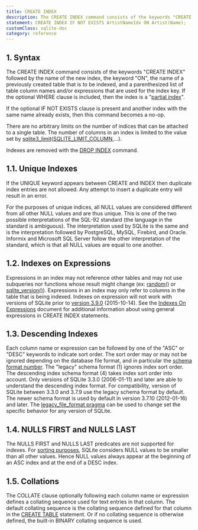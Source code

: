 ```yaml
---
title: CREATE INDEX
description: The CREATE INDEX command consists of the keywords "CREATE INDEX" followed by the name of the new index.
statement: CREATE INDEX IF NOT EXISTS ArtistNameIdx ON Artist(Name);
customClass: sqlite-doc
category: reference
---
```


## 1. Syntax

<!-- do-not-touch-svg-import: 'createindex.svg' -->

The CREATE INDEX command consists of the keywords "CREATE INDEX"
followed by the name of the new index, the keyword "ON", the name of a
previously created table that is to be indexed, and a parenthesized list
of table column names and/or expressions that are used for the index
key. If the optional WHERE clause is included, then the index is a
"<a href="https://www.sqlite.org/partialindex.html"
target="_blank">partial index</a>".

If the optional IF NOT EXISTS clause is present and another index with
the same name already exists, then this command becomes a no-op.

There are no arbitrary limits on the number of indices that can be
attached to a single table. The number of columns in an index is limited
to the value set by <a href="https://www.sqlite.org/c3ref/limit.html"
target="_blank">sqlite3_limit</a>(<a
href="https://www.sqlite.org/c3ref/c_limit_attached.html#sqlitelimitcolumn"
target="_blank">SQLITE_LIMIT_COLUMN</a>,...).

Indexes are removed with the [DROP INDEX](lang_dropindex) command.

<span id="uniqueidx"></span>

## 1.1. Unique Indexes

If the UNIQUE keyword appears between CREATE and INDEX then duplicate
index entries are not allowed. Any attempt to insert a duplicate entry
will result in an error.

For the purposes of unique indices, all NULL values are considered
different from all other NULL values and are thus unique. This is one of
the two possible interpretations of the SQL-92 standard (the language in
the standard is ambiguous). The interpretation used by SQLite is the
same and is the interpretation followed by PostgreSQL, MySQL, Firebird,
and Oracle. Informix and Microsoft SQL Server follow the other
interpretation of the standard, which is that all NULL values are equal
to one another.

<span id="indexexpr"></span>

## 1.2. Indexes on Expressions

Expressions in an index may not reference other tables and may not use
subqueries nor functions whose result might change (ex:
[random()](lang_corefunc#random) or
[sqlite_version()](lang_corefunc#sqlite_version)). Expressions in an
index may only refer to columns in the table that is being indexed.
Indexes on expression will not work with versions of SQLite prior to
<a href="https://www.sqlite.org/releaselog/3_9_0.html"
target="_blank">version 3.9.0</a> (2015-10-14). See the
<a href="https://www.sqlite.org/expridx.html" target="_blank">Indexes On
Expressions</a> document for additional information about using general
expressions in CREATE INDEX statements. <span id="descidx"></span>

## 1.3. Descending Indexes

Each column name or expression can be followed by one of the "ASC" or
"DESC" keywords to indicate sort order. The sort order may or may not be
ignored depending on the database file format, and in particular the
<a href="https://www.sqlite.org/fileformat2.html#schemaformat"
target="_blank">schema format number</a>. The "legacy" schema format (1)
ignores index sort order. The descending index schema format (4) takes
index sort order into account. Only versions of SQLite 3.3.0
(2006-01-11) and later are able to understand the descending index
format. For compatibility, version of SQLite between 3.3.0 and 3.7.9 use
the legacy schema format by default. The newer schema format is used by
default in version 3.7.10 (2012-01-16) and later. The
<a href="https://www.sqlite.org/pragma.html#pragma_legacy_file_format"
target="_blank">legacy_file_format pragma</a> can be used to change set
the specific behavior for any version of SQLite.

## 1.4. NULLS FIRST and NULLS LAST

The NULLS FIRST and NULLS LAST predicates are not supported for indexes.
For <a href="https://www.sqlite.org/datatype3.html#sortorder"
target="_blank">sorting purposes</a>, SQLite considers NULL values to be
smaller than all other values. Hence NULL values always appear at the
beginning of an ASC index and at the end of a DESC index.

<span id="collidx"></span>

## 1.5. Collations

The COLLATE clause optionally following each column name or expression
defines a collating sequence used for text entries in that column. The
default collating sequence is the collating sequence defined for that
column in the [CREATE TABLE](lang_createtable) statement. Or if no
collating sequence is otherwise defined, the built-in BINARY collating
sequence is used.
